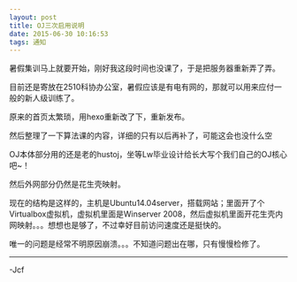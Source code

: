 ```yaml
---
layout: post
title: OJ三次启用说明
date: 2015-06-30 10:16:53
tags: 通知
---
```


暑假集训马上就要开始，刚好我这段时间也没课了，于是把服务器重新弄了弄。

目前还是寄放在2510科协办公室，暑假应该是有电有网的，那就可以用来应付一般的新人级训练了。

原来的首页太繁琐，用hexo重新改了下，重新发布。

然后整理了一下算法课的内容，详细的只有以后再补了，可能这会也没什么空

OJ本体部分用的还是老的hustoj，坐等Lw毕业设计给长大写个我们自己的OJ核心吧~！

然后外网部分仍然是花生壳映射。

现在的结构是这样的，主机是Ubuntu14.04server，搭载网站；里面开了个Virtualbox虚拟机，虚拟机里面是Winserver 2008，然后虚拟机里面开花生壳内网映射。。。想想也是够了，不过幸好目前访问速度还是挺快的。

唯一的问题是经常不明原因崩溃。。。不知道问题出在哪，只有慢慢检修了。

---
-Jcf